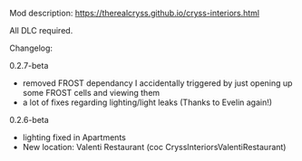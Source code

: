 Mod description:
https://therealcryss.github.io/cryss-interiors.html

All DLC required.


Changelog:

0.2.7-beta
- removed FROST dependancy I accidentally triggered by just opening up some FROST cells and viewing them
- a lot of fixes regarding lighting/light leaks (Thanks to Evelin again!)

0.2.6-beta
- lighting fixed in Apartments
- New location: Valenti Restaurant (coc CryssInteriorsValentiRestaurant)
